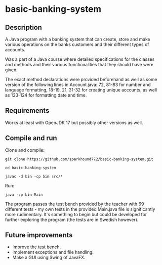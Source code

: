 # basic-banking-system

## Description

A Java program with a banking system that can create, store and make various operations on the banks customers and their different types of accounts.

Was a part of a Java course where detailed specifications for the classes and methods and their various functionalities that they should have were given. 

The exact method declarations were provided beforehand as well as some version of the following lines in Account.java: 72, 81-83 for number and language formatting, 18-19, 21, 31-32 for creating unique accounts, as well as 123-124 for formatting date and time.

## Requirements

Works at least with OpenJDK 17 but possibly other versions as well.

## Compile and run

Clone and compile:

`git clone https://github.com/sparkhound772/basic-banking-system.git`

`cd basic-banking-system`

`javac -d bin -cp bin src/*`

Run:

`java -cp bin Main`

The program passes the test bench provided by the teacher with 69 different tests - my own tests in the provided Main.java file is significantly more rudimentary. It's something to begin but could be developed for further exploring the program (the tests are in Swedish however).

## Future improvements

- Improve the test bench.
- Implement exceptions and file handling.
- Make a GUI using Swing of JavaFX.
